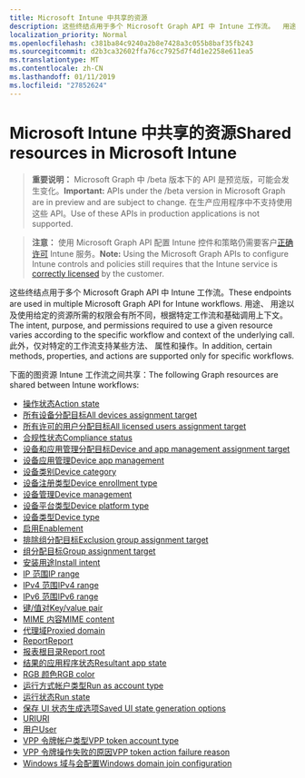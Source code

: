 ```yaml
---
title: Microsoft Intune 中共享的资源
description: 这些终结点用于多个 Microsoft Graph API 中 Intune 工作流。  用途、 用途以及使用给定的资源所需的权限会有所不同，根据特定工作流和基础调用上下文。  此外，仅对特定的工作流支持某些方法、 属性和操作。
localization_priority: Normal
ms.openlocfilehash: c381ba84c9240a2b8e7428a3c055b8baf35fb243
ms.sourcegitcommit: d2b3ca32602ffa76cc7925d7f4d1e2258e611ea5
ms.translationtype: MT
ms.contentlocale: zh-CN
ms.lasthandoff: 01/11/2019
ms.locfileid: "27852624"
---
```

# <a name="shared-resources-in-microsoft-intune"></a><span data-ttu-id="c291f-105">Microsoft Intune 中共享的资源</span><span class="sxs-lookup"><span data-stu-id="c291f-105">Shared resources in Microsoft Intune</span></span>

> <span data-ttu-id="c291f-106">**重要说明：** Microsoft Graph 中 /beta 版本下的 API 是预览版，可能会发生变化。</span><span class="sxs-lookup"><span data-stu-id="c291f-106">**Important:** APIs under the /beta version in Microsoft Graph are in preview and are subject to change.</span></span> <span data-ttu-id="c291f-107">在生产应用程序中不支持使用这些 API。</span><span class="sxs-lookup"><span data-stu-id="c291f-107">Use of these APIs in production applications is not supported.</span></span>

> <span data-ttu-id="c291f-108">**注意：** 使用 Microsoft Graph API 配置 Intune 控件和策略仍需要客户[正确许可](https://www.microsoft.com/en-us/cloud-platform/microsoft-intune-pricing) Intune 服务。</span><span class="sxs-lookup"><span data-stu-id="c291f-108">**Note:** Using the Microsoft Graph APIs to configure Intune controls and policies still requires that the Intune service is [correctly licensed](https://www.microsoft.com/en-us/cloud-platform/microsoft-intune-pricing) by the customer.</span></span>

<span data-ttu-id="c291f-109">这些终结点用于多个 Microsoft Graph API 中 Intune 工作流。</span><span class="sxs-lookup"><span data-stu-id="c291f-109">These endpoints are used in multiple Microsoft Graph API for Intune workflows.</span></span>  <span data-ttu-id="c291f-110">用途、 用途以及使用给定的资源所需的权限会有所不同，根据特定工作流和基础调用上下文。</span><span class="sxs-lookup"><span data-stu-id="c291f-110">The intent, purpose, and permissions required to use a given resource varies according to the specific workflow and context of the underlying call.</span></span>  <span data-ttu-id="c291f-111">此外，仅对特定的工作流支持某些方法、 属性和操作。</span><span class="sxs-lookup"><span data-stu-id="c291f-111">In addition, certain methods, properties, and actions are supported only for specific workflows.</span></span>

<span data-ttu-id="c291f-112">下面的图资源 Intune 工作流之间共享：</span><span class="sxs-lookup"><span data-stu-id="c291f-112">The following Graph resources are shared between Intune workflows:</span></span>

- [<span data-ttu-id="c291f-113">操作状态</span><span class="sxs-lookup"><span data-stu-id="c291f-113">Action state</span></span>](intune-shared-actionstate.md)
- [<span data-ttu-id="c291f-114">所有设备分配目标</span><span class="sxs-lookup"><span data-stu-id="c291f-114">All devices assignment target</span></span>](intune-shared-alldevicesassignmenttarget.md)
- [<span data-ttu-id="c291f-115">所有许可的用户分配目标</span><span class="sxs-lookup"><span data-stu-id="c291f-115">All licensed users assignment target</span></span>](intune-shared-alllicensedusersassignmenttarget.md)
- [<span data-ttu-id="c291f-116">合规性状态</span><span class="sxs-lookup"><span data-stu-id="c291f-116">Compliance status</span></span>](intune-shared-compliancestatus.md)
- [<span data-ttu-id="c291f-117">设备和应用管理分配目标</span><span class="sxs-lookup"><span data-stu-id="c291f-117">Device and app management assignment target</span></span>](intune-shared-deviceandappmanagementassignmenttarget.md)
- [<span data-ttu-id="c291f-118">设备应用管理</span><span class="sxs-lookup"><span data-stu-id="c291f-118">Device app management</span></span>](intune-shared-deviceappmanagement.md)
- [<span data-ttu-id="c291f-119">设备类别</span><span class="sxs-lookup"><span data-stu-id="c291f-119">Device category</span></span>](intune-shared-devicecategory.md)
- [<span data-ttu-id="c291f-120">设备注册类型</span><span class="sxs-lookup"><span data-stu-id="c291f-120">Device enrollment type</span></span>](intune-shared-deviceenrollmenttype.md)
- [<span data-ttu-id="c291f-121">设备管理</span><span class="sxs-lookup"><span data-stu-id="c291f-121">Device management</span></span>](intune-shared-devicemanagement.md)
- [<span data-ttu-id="c291f-122">设备平台类型</span><span class="sxs-lookup"><span data-stu-id="c291f-122">Device platform type</span></span>](intune-shared-deviceplatformtype.md)
- [<span data-ttu-id="c291f-123">设备类型</span><span class="sxs-lookup"><span data-stu-id="c291f-123">Device type</span></span>](intune-shared-devicetype.md)
- [<span data-ttu-id="c291f-124">启用</span><span class="sxs-lookup"><span data-stu-id="c291f-124">Enablement</span></span>](intune-shared-enablement.md)
- [<span data-ttu-id="c291f-125">排除组分配目标</span><span class="sxs-lookup"><span data-stu-id="c291f-125">Exclusion group assignment target</span></span>](intune-shared-exclusiongroupassignmenttarget.md)
- [<span data-ttu-id="c291f-126">组分配目标</span><span class="sxs-lookup"><span data-stu-id="c291f-126">Group assignment target</span></span>](intune-shared-groupassignmenttarget.md)
- [<span data-ttu-id="c291f-127">安装用途</span><span class="sxs-lookup"><span data-stu-id="c291f-127">Install intent</span></span>](intune-shared-installintent.md)
- [<span data-ttu-id="c291f-128">IP 范围</span><span class="sxs-lookup"><span data-stu-id="c291f-128">IP range</span></span>](intune-shared-iprange.md)
- [<span data-ttu-id="c291f-129">IPv4 范围</span><span class="sxs-lookup"><span data-stu-id="c291f-129">IPv4 range</span></span>](intune-shared-ipv4range.md)
- [<span data-ttu-id="c291f-130">IPv6 范围</span><span class="sxs-lookup"><span data-stu-id="c291f-130">IPv6 range</span></span>](intune-shared-ipv6range.md)
- [<span data-ttu-id="c291f-131">键/值对</span><span class="sxs-lookup"><span data-stu-id="c291f-131">Key/value pair</span></span>](intune-shared-keyvaluepair.md)
- [<span data-ttu-id="c291f-132">MIME 内容</span><span class="sxs-lookup"><span data-stu-id="c291f-132">MIME content</span></span>](intune-shared-mimecontent.md)
- [<span data-ttu-id="c291f-133">代理域</span><span class="sxs-lookup"><span data-stu-id="c291f-133">Proxied domain</span></span>](intune-shared-proxieddomain.md)
- [<span data-ttu-id="c291f-134">Report</span><span class="sxs-lookup"><span data-stu-id="c291f-134">Report</span></span>](intune-shared-report.md)
- [<span data-ttu-id="c291f-135">报表根目录</span><span class="sxs-lookup"><span data-stu-id="c291f-135">Report root</span></span>](intune-shared-reportroot.md)
- [<span data-ttu-id="c291f-136">结果的应用程序状态</span><span class="sxs-lookup"><span data-stu-id="c291f-136">Resultant app state</span></span>](intune-shared-resultantappstate.md)
- [<span data-ttu-id="c291f-137">RGB 颜色</span><span class="sxs-lookup"><span data-stu-id="c291f-137">RGB color</span></span>](intune-shared-rgbcolor.md)
- [<span data-ttu-id="c291f-138">运行方式帐户类型</span><span class="sxs-lookup"><span data-stu-id="c291f-138">Run as account type</span></span>](intune-shared-runasaccounttype.md)
- [<span data-ttu-id="c291f-139">运行状态</span><span class="sxs-lookup"><span data-stu-id="c291f-139">Run state</span></span>](intune-shared-runstate.md)
- [<span data-ttu-id="c291f-140">保存 UI 状态生成选项</span><span class="sxs-lookup"><span data-stu-id="c291f-140">Saved UI state generation options</span></span>](intune-shared-saveduistategenerationoptions.md)
- [<span data-ttu-id="c291f-141">URI</span><span class="sxs-lookup"><span data-stu-id="c291f-141">URI</span></span>](intune-shared-uri.md)
- [<span data-ttu-id="c291f-142">用户</span><span class="sxs-lookup"><span data-stu-id="c291f-142">User</span></span>](intune-shared-user.md)
- [<span data-ttu-id="c291f-143">VPP 令牌帐户类型</span><span class="sxs-lookup"><span data-stu-id="c291f-143">VPP token account type</span></span>](intune-shared-vpptokenaccounttype.md)
- [<span data-ttu-id="c291f-144">VPP 令牌操作失败的原因</span><span class="sxs-lookup"><span data-stu-id="c291f-144">VPP token action failure reason</span></span>](intune-shared-vpptokenactionfailurereason.md)
- [<span data-ttu-id="c291f-145">Windows 域与会配置</span><span class="sxs-lookup"><span data-stu-id="c291f-145">Windows domain join configuration</span></span>](intune-shared-windowsdomainjoinconfiguration.md)
